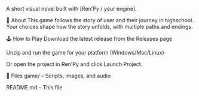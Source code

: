 A short visual novel built with [Ren'Py / your engine].

📖 About
This game follows the story of user and their journey in highschool. Your choices shape how the story unfolds, with multiple paths and endings.

🕹️ How to Play
Download the latest release from the Releases page

Unzip and run the game for your platform (Windows/Mac/Linux)

Or open the project in Ren'Py and click Launch Project.

📂 Files
game/ – Scripts, images, and audio

README.md – This file
